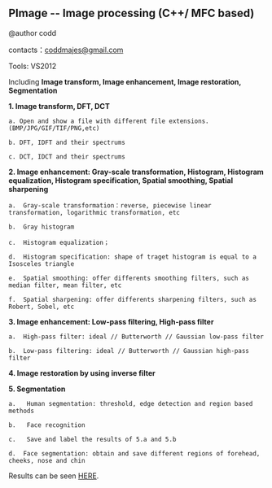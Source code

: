 PImage -- Image processing (C++/ MFC based)
---------------------------------------------------------------------------------------------------------

@author codd

contacts：coddmajes@gmail.com

Tools: VS2012

Including **Image transform, Image enhancement, Image restoration, Segmentation**

**1. Image transform, DFT, DCT**

    a. Open and show a file with different file extensions.(BMP/JPG/GIF/TIF/PNG,etc)
    
    b. DFT, IDFT and their spectrums
    
    c. DCT, IDCT and their spectrums

**2. Image enhancement: Gray-scale transformation, Histogram, Histogram equalization, Histogram specification, Spatial smoothing, Spatial sharpening**

    a.	Gray-scale transformation：reverse, piecewise linear transformation, logarithmic transformation, etc
    
    b.	Gray histogram
    
    c.	Histogram equalization；
    
    d.	Histogram specification: shape of traget histogram is equal to a Isosceles triangle
    
    e.	Spatial smoothing: offer differents smoothing filters, such as median filter, mean filter, etc
    
    f.	Spatial sharpening: offer differents sharpening filters, such as Robert, Sobel, etc
    
**3. Image enhancement: Low-pass filtering, High-pass filter**

    a.	High-pass filter: ideal // Butterworth // Gaussian low-pass filter
    
    b.	Low-pass filtering: ideal // Butterworth // Gaussian high-pass filter

**4. Image restoration by using inverse filter**
    
**5. Segmentation**

    a.	 Human segmentation: threshold, edge detection and region based methods
    
    b.	 Face recognition
    
    c.	 Save and label the results of 5.a and 5.b
    
    d.	Face segmentation: obtain and save different regions of forehead, cheeks, nose and chin

Results can be seen [HERE](/Results).
